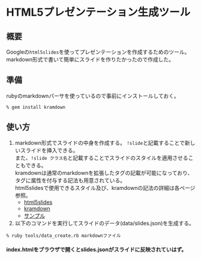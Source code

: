 # HTML5プレゼンテーション生成ツール

## 概要

Googleの`html5slides`を使ってプレゼンテーションを作成するためのツール。  
markdown形式で書いて簡単にスライドを作りたかったので作成した。

## 準備

rubyのmarkdownパーサを使っているので事前にインストールしておく。

```
% gem install kramdown
```

## 使い方

1. markdown形式でスライドの中身を作成する。
    `!slide`と記載することで新しいスライドを挿入できる。  
    また、`!slide クラス名`と記載することでスライドのスタイルを適用させることもできる。  
    kramdownは通常のmarkdownを拡張したタグの記載が可能になっており、タグに属性を付与する記法も用意されている。  
    html5slidesで使用できるスタイル及び、kramdownの記法の詳細は各ページ参照。
    * [html5slides](http://code.google.com/p/html5slides/)
    * [kramdown](http://kramdown.rubyforge.org/quickref.html)
    * [サンプル](/m-nori/html5slide_creater/blob/master/tools/test.md)
2. 以下のコマンドを実行してスライドのデータ(data/slides.json)を生成する。

```
% ruby tools/data_create.rb markdownファイル
```

#### index.htmlをブラウザで開くとslides.jsonがスライドに反映されていはず。

